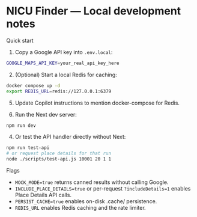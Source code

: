 # NICU Finder — Local development notes

Quick start

1. Copy a Google API key into `.env.local`:

```bash
GOOGLE_MAPS_API_KEY=your_real_api_key_here
```

2. (Optional) Start a local Redis for caching:

```bash
docker compose up -d
export REDIS_URL=redis://127.0.0.1:6379
```
5. Update Copilot instructions to mention docker-compose for Redis.

3. Run the Next dev server:

```bash
npm run dev
```

4. Or test the API handler directly without Next:

```bash
npm run test-api
# or request place details for that run
node ./scripts/test-api.js 10001 20 1 1
```

Flags

- `MOCK_MODE=true` returns canned results without calling Google.
- `INCLUDE_PLACE_DETAILS=true` or per-request `?includeDetails=1` enables Place Details API calls.
- `PERSIST_CACHE=true` enables on-disk .cache/ persistence.
- `REDIS_URL` enables Redis caching and the rate limiter.
